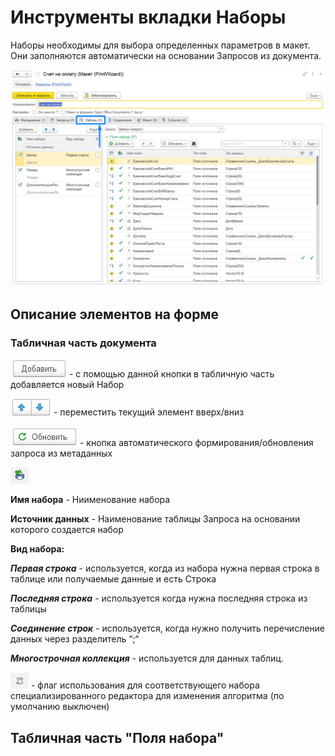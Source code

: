 # Инструменты вкладки Наборы

Наборы необходимы для выбора определенных параметров в макет. Они заполняются автоматически на основании Запросов из документа.

<img src="img_nab/ВкладкаНаборы.png">

## Описание элементов на форме

### Табличная часть документа

 <img src="img_nab/Добавить.png"> - с помощью данной кнопки в табличную часть добавляется новый Набор

<img src="img_nab/Переместить.png"> - переместить текущий элемент вверх/вниз

<img src="img_nab/Обновить.png"> - кнопка автоматического формирования/обновления запроса из метаданных

<img src="img_nab/ФлагИспПечать.png">

**Имя набора** - Ниименование набора

**Источник данных** - Наименование таблицы Запроса на основании которого создается набор

**Вид набора:**

***Первая строка*** - используется, когда из набора нужна первая строка в таблице или получаемые данные и есть Строка

***Последняя строка*** - используется когда нужна последняя строка из таблицы

***Соединение строк*** - используется, когда нужно получить перечисление данных через разделитель “;“

***Многострочная коллекция*** - используется для данных таблиц.

<img src="img_nab/ФлагАлгоритма.png"> - флаг использования для соответствующего набора специализированного редактора для изменения алгоритма (по умолчанию выключен)

## Табличная часть "Поля набора"